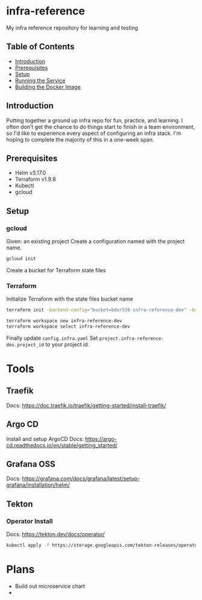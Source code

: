# infra-reference
My infra reference repository for learning and testing

## Table of Contents

- [Introduction](#introduction)
- [Prerequisites](#prerequisites)
- [Setup](#setup)
- [Running the Service](#running-the-service)
- [Building the Docker Image](#building-the-docker-image)

## Introduction
Putting together a ground up infra repo for fun, practice, and learning. I often don't get the chance to do things start to finish in a team environment, so I'd like to experience every aspect of configuring an infra stack. I'm hoping to complete the majority of this in a one-week span.

## Prerequisites
- Helm v3.17.0
- Terraform v1.9.8
- Kubectl
- gcloud

## Setup
### gcloud
Given: an existing project
Create a configuration named with the project name.

```sh
gcloud init
```
Create a bucket for Terraform state files

### Terraform

Initialize Terraform with the state files bucket name

```sh
terraform init -backend-config="bucket=bdor528-infra-reference-dev" -backend-config="prefix=terraform/state/"
```

```sh
terraform workspace new infra-reference-dev
terraform workspace select infra-reference-dev
```

Finally update `config.infra.yaml` 
Set `project.infra-reference-dev.project_id` to your project id.

# Tools

## Traefik
Docs: https://doc.traefik.io/traefik/getting-started/install-traefik/

## Argo CD
Install and setup ArgoCD
Docs: https://argo-cd.readthedocs.io/en/stable/getting_started/

## Grafana OSS
Docs: https://grafana.com/docs/grafana/latest/setup-grafana/installation/helm/

## Tekton

### Operator Install

Docs: https://tekton.dev/docs/operator/

```sh
kubectl apply -f https://storage.googleapis.com/tekton-releases/operator/latest/release.yaml
```

# Plans

- Build out microservice chart
- 

